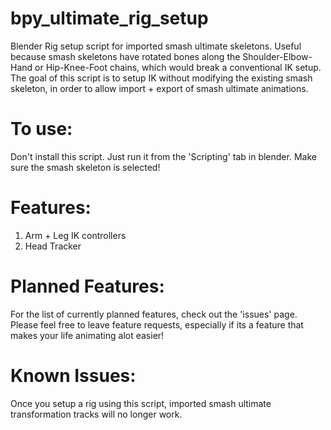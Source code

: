 # bpy_ultimate_rig_setup
Blender Rig setup script for imported smash ultimate skeletons. Useful because smash skeletons have rotated bones along the Shoulder-Elbow-Hand or Hip-Knee-Foot chains, which would break a conventional IK setup. The goal of this script is to setup IK without modifying the existing smash skeleton, in order to allow import + export of smash ultimate animations.
 
# To use:
Don't install this script. Just run it from the 'Scripting' tab in blender. Make sure the smash skeleton is selected!

# Features:
1. Arm + Leg IK controllers
2. Head Tracker

# Planned Features:
For the list of currently planned features, check out the 'issues' page. Please feel free to leave feature requests, especially if its a feature that makes your life animating alot easier!

# Known Issues:
Once you setup a rig using this script, imported smash ultimate transformation tracks will no longer work.
